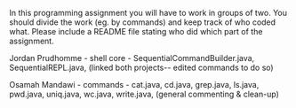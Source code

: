In this programming assignment you will have to work in groups of two. You should
divide the work (eg. by commands) and keep track of who coded what. Please include a
README file stating who did which part of the assignment.

Jordan Prudhomme - shell core - SequentialCommandBuilder.java, SequentialREPL.java, (linked both projects-- edited commands to do so)

Osamah Mandawi - commands - cat.java, cd.java, grep.java, ls.java, pwd.java, uniq.java, wc.java, write.java, (general commenting & clean-up)
